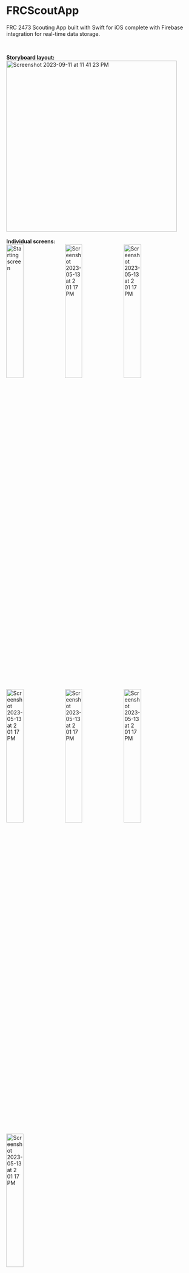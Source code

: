# FRCScoutApp

FRC 2473 Scouting App built with Swift for iOS complete with Firebase integration for real-time data storage. 

<br>

<b>Storyboard layout:</b>
<br>
<img width="450" alt="Screenshot 2023-09-11 at 11 41 23 PM" src="https://github.com/AraavNayak/FRCScoutApp/assets/104335810/5b94944b-40c5-432d-be15-bd4d6559c19a">
<br>
<br>
<b>Individual screens:</b>
<br>
<img width="30%" height="30%" alt="Starting screen" src="https://github.com/AraavNayak/FRCScoutApp/assets/104335810/8b65d76d-fa49-4e52-b9db-c96ca485d918">
<img width="30%" height="30%" alt="Screenshot 2023-05-13 at 2 01 17 PM" src="https://github.com/AraavNayak/FRCScoutApp/assets/104335810/5371fa29-4dc2-4065-b71b-805aa3ac4667">
<img width="30%" height="30%" alt="Screenshot 2023-05-13 at 2 01 17 PM" src="https://github.com/AraavNayak/FRCScoutApp/assets/104335810/64a8df1e-0cb3-4e6e-a65d-900ecc26c041">
<img width="30%" height="30%" alt="Screenshot 2023-05-13 at 2 01 17 PM" src="https://github.com/AraavNayak/FRCScoutApp/assets/104335810/6d1d46cc-fa97-4513-90ae-979bc49dfba0">
<img width="30%" height="30%" alt="Screenshot 2023-05-13 at 2 01 17 PM" src="https://github.com/AraavNayak/FRCScoutApp/assets/104335810/4a0fa342-369e-4d63-8e76-d69bd50f195e">
<img width="30%" height="30%" alt="Screenshot 2023-05-13 at 2 01 17 PM" src="https://github.com/AraavNayak/FRCScoutApp/assets/104335810/2900575c-e9a9-4b26-9f2a-20fcf5da96b5">
<img width="30%" height="30%" alt="Screenshot 2023-05-13 at 2 01 17 PM" src="https://github.com/AraavNayak/FRCScoutApp/assets/104335810/46546156-8816-4ba8-b7e0-49e2bb1d8495">




